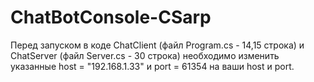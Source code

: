 # ChatBotConsole-CSarp
Перед запуском в коде ChatClient (файл Program.cs - 14,15 строка) и ChatServer (файл Server.cs - 30 строка) необходимо изменить указанные host = "192.168.1.33" и port = 61354 на ваши host и port.
